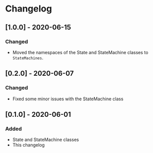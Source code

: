 # Changelog

## [1.0.0] - 2020-06-15

### Changed

- Moved the namespaces of the State and StateMachine classes to ```StateMachines```.

## [0.2.0] - 2020-06-07

### Changed

- Fixed some minor issues with the StateMachine class

## [0.1.0] - 2020-06-01

### Added

- State and StateMachine classes
- This changelog
